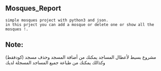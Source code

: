 

 ## Mosques_Report
   	simple mosques project with python3 and json. 
	in this prject you can add a mosque or delete one or show all the mosques !.
 ## Note:
 (كودفقط)
 مشروع بسيط لأعطال المساجد
 يمكنك من أضافة المسجد وحذف مسجد وكذالك يمكنك من طباعة جميع المساجد المسجلة لديك
